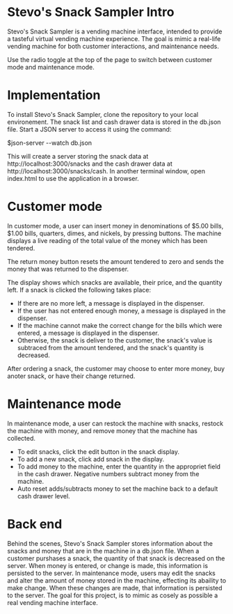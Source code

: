 # Stevo's Snack Sampler Intro

Stevo's Snack Sampler is a vending machine interface, intended to provide a tasteful virtual vending machine experience. The goal is mimic a real-life vending machine for both customer interactions, and maintenance needs.

Use the radio toggle at the top of the page to switch between customer mode and maintenance mode.

# Implementation

To install Stevo's Snack Sampler, clone the repository to your local environement. The snack list and cash drawer data is stored in the db.json file. Start a JSON server to access it using the command:

$json-server --watch db.json

This will create a server storing the snack data at http://localhost:3000/snacks and the cash drawer data at http://localhost:3000/snacks/cash. In another terminal window, open index.html to use the application in a browser.

# Customer mode

In customer mode, a user can insert money in denominations of $5.00 bills, $1.00 bills, quarters, dimes, and nickels, by pressing buttons. The machine displays a live reading of the total value of the money which has been tendered.

The return money button resets the amount tendered to zero and sends the money that was returned to the dispenser.

The display shows which snacks are available, their price, and the quantity left. If a snack is clicked the following takes place:
 - If there are no more left, a message is displayed in the dispenser.
 - If the user has not entered enough money, a message is displayed in the dispenser.
 - If the machine cannot make the correct change for the bills which were entered, a message is displayed in the dispenser.
 - Otherwise, the snack is deliver to the customer, the snack's value is subtraced from the amount tendered, and the snack's quantity is decreased.

After ordering a snack, the customer may choose to enter more money, buy anoter snack, or have their change returned.

# Maintenance mode

In maintenance mode, a user can restock the machine with snacks, restock the machine with money, and remove money that the machine has collected.

 - To edit snacks, click the edit button in the snack display.
 - To add a new snack, click add snack in the display.
 - To add money to the machine, enter the quantity in the appropriet field in the cash drawer. Negative numbers subtract money from the machine.
 - Auto reset adds/subtracts money to set the machine back to a default cash drawer level.

 # Back end

 Behind the scenes, Stevo's Snack Sampler stores information about the snacks and money that are in the machine in a db.json file. When a customer purshases a snack, the quantity of that snack is decreased on the server. When money is entered, or change is made, this information is persisted to the server. In maintenance mode, users may edit the snacks and alter the amount of money stored in the machine, effecting its abaility to make change. When these changes are made, that information is persisted to the server. The goal for this project, is to mimic as cosely as possible a real vending machine interface.